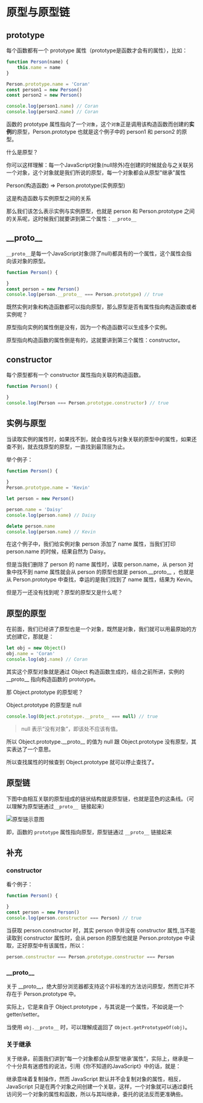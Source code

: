 # 原型与原型链

## prototype

每个函数都有一个 prototype 属性（prototype是函数才会有的属性），比如：

```js
function Person(name) {
	this.name = name
}

Person.prototype.name = 'Coran'
const person1 = new Person()
const person2 = new Person()

console.log(person1.name) // Coran
console.log(person2.name) // Coran
```



函数的 prototype 属性指向了一个`对象`，这个`对象`正是调用该构造函数而创建的**实例**的原型，Person.prototype 也就是这个例子中的 person1 和 person2 的原型。



什么是原型？

你可以这样理解：每一个JavaScript对象(null除外)在创建的时候就会与之关联另一个对象，这个对象就是我们所说的原型，每一个对象都会从原型"继承"属性



Person(构造函数) => Person.prototype(实例原型)

这是构造函数与实例原型之间的关系

那么我们该怎么表示实例与实例原型，也就是 person 和 Person.prototype 之间的关系呢，这时候我们就要讲到第二个属性：`__proto__`



## \_\_proto\_\_

`__proto__`是每一个JavaScript对象(除了null)都具有的一个属性，这个属性会指向该对象的原型。

```js
function Person() {

}
const person = new Person()
console.log(person.__proto__ === Person.prototype) // true
```



既然实例对象和构造函数都可以指向原型，那么原型是否有属性指向构造函数或者实例呢？

原型指向实例的属性倒是没有，因为一个构造函数可以生成多个实例。

原型指向构造函数的属性倒是有的，这就要讲到第三个属性：constructor。



## constructor

每个原型都有一个 constructor 属性指向关联的构造函数。

```js
function Person() {

}
console.log(Person === Person.prototype.constructor) // true
```



## 实例与原型

当读取实例的属性时，如果找不到，就会查找与对象关联的原型中的属性，如果还查不到，就去找原型的原型，一直找到最顶层为止。

举个例子：

```js
function Person() {
  
}
Person.prototype.name = 'Kevin'

let person = new Person()

person.name = 'Daisy'
console.log(person.name) // Daisy

delete person.name
console.log(person.name) // Kevin
```

在这个例子中，我们给实例对象 person 添加了 name 属性，当我们打印 person.name 的时候，结果自然为 Daisy。

但是当我们删除了 person 的 name 属性时，读取 person.name，从 person 对象中找不到 name 属性就会从 person 的原型也就是 person.\_\_proto\_\_ ，也就是从 Person.prototype 中查找，幸运的是我们找到了 name 属性，结果为 Kevin。

但是万一还没有找到呢？原型的原型又是什么呢？



## 原型的原型

在前面，我们已经讲了原型也是一个对象，既然是对象，我们就可以用最原始的方式创建它，那就是：

```js
let obj = new Object()
obj.name = 'Coran'
console.log(obj.name) // Coran
```

其实这个原型对象就是通过 Object 构造函数生成的，结合之前所讲，实例的 \_\_proto\_\_ 指向构造函数的 prototype。



那 Object.prototype 的原型呢？

Object.prototype 的原型是 null

```js
console.log(Object.prototype.__proto__ === null) // true
```

> null 表示“没有对象”，即该处不应该有值。



所以 Object.prototype.\_\_proto\_\_ 的值为 null 跟 Object.prototype 没有原型，其实表达了一个意思。

所以查找属性的时候查到 Object.prototype 就可以停止查找了。



## 原型链

下图中由相互关联的原型组成的链状结构就是原型链，也就是蓝色的这条线。（可以理解为原型链通过`__proto__ `链接起来）

![原型链示意图]()

即，函数的 `prototype` 属性指向原型，原型链通过 `__proto__` 链接起来



## 补充

### constructor

看个例子：

```js
function Person() {

}
const person = new Person()
console.log(person.constructor === Person) // true
```

当获取 person.constructor 时，其实 person 中并没有 constructor 属性,当不能读取到 constructor 属性时，会从 person 的原型也就是 Person.prototype 中读取，正好原型中有该属性，所以：

```js
person.constructor === Person.prototype.constructor === Person
```

### \_\_proto\_\_

关于 \_\_proto\_\_，绝大部分浏览器都支持这个非标准的方法访问原型，然而它并不存在于 Person.prototype 中。

实际上，它是来自于 Object.prototype ，与其说是一个属性，不如说是一个 getter/setter。

当使用 `obj.__proto__` 时，可以理解成返回了 `Object.getPrototypeOf(obj)`。

### 关于继承

关于继承，前面我们讲到“每一个对象都会从原型‘继承’属性”，实际上，继承是一个十分具有迷惑性的说法，引用《你不知道的JavaScript》中的话，就是：

继承意味着复制操作，然而 JavaScript 默认并不会复制对象的属性，相反，JavaScript 只是在两个对象之间创建一个关联，这样，一个对象就可以通过委托访问另一个对象的属性和函数，所以与其叫继承，委托的说法反而更准确些。

